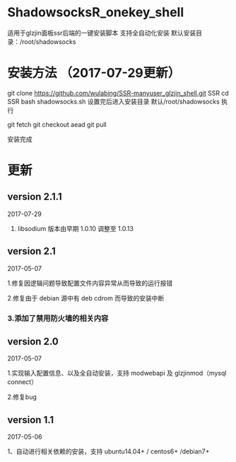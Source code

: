 # ShadowsocksR_onekey_shell

适用于glzjin面板ssr后端的一键安装脚本
支持全自动化安装
默认安装目录：/root/shadowsocks
# 安装方法 （2017-07-29更新）
git clone https://github.com/wulabing/SSR-manyuser_glzjin_shell.git SSR
cd SSR
bash shadowsocks.sh
设置完后进入安装目录 默认/root/shadowsocks 执行

git fetch
git checkout aead
git pull

安装完成

# 更新
## version 2.1.1
2017-07-29

1. libsodium 版本由早期 1.0.10 调整至 1.0.13


## version 2.1

2017-05-07

1.修复因逻辑问题导致配置文件内容异常从而导致的运行报错

2.修复由于 debian 源中有 deb cdrom 而导致的安装中断

### 3.添加了禁用防火墙的相关内容

## version 2.0

2017-05-07

1.实现输入配置信息、以及全自动安装，支持 modwebapi 及 glzjinmod（mysql connect）

2.修复bug

## version 1.1

2017-05-06

1、自动进行相关依赖的安装，支持 ubuntu14.04+ / centos6+ /debian7+ 


